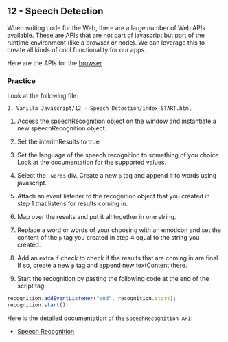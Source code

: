 ## 12 - Speech Detection

When writing code for the Web, there are a large number of Web APIs available. These are APIs that are not part of javascript but part of the runtime environment (like a browser or node). We can leverage this to create all kinds of cool functionality for our apps.

Here are the APIs for the [browser](https://developer.mozilla.org/en-US/docs/Web/API)

### Practice

Look at the following file:

```
2. Vanilla Javascript/12 - Speech Detection/index-START.html
```

1. Access the speechRecognition object on the window and instantiate a new speechRecognition object.

2. Set the interimResults to true

3. Set the language of the speech recognition to something of you choice. Look at the documentation for the supported values.

4. Select the `.words` div. Create a new `p` tag and append it to words using javascript.

5. Attach an event listener to the recognition object that you created in step 1 that listens for results coming in.

6. Map over the results and put it all together in one string.

7. Replace a word or words of your choosing with an emoticon and set the content of the `p` tag you created in step 4 equal to the string you created.

8. Add an extra if check to check if the results that are coming in are final. If so, create a new `p` tag and append new textContent there.

9. Start the recognition by pasting the following code at the end of the script tag:

```js
recognition.addEventListener("end", recognition.start);
recognition.start();
```

Here is the detailed documentation of the `SpeechRecognition API`:

- [Speech Recognition](https://developer.mozilla.org/en-US/docs/Web/API/SpeechRecognition)
